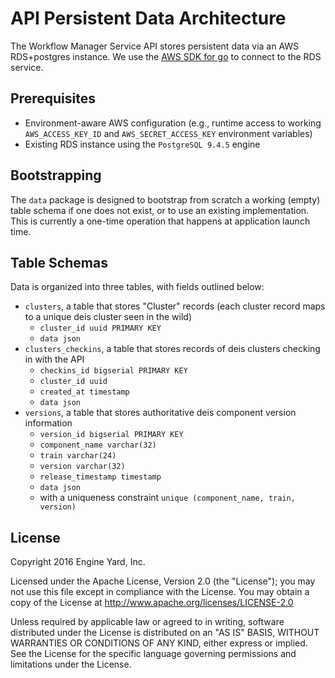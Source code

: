 # API Persistent Data Architecture

The Workflow Manager Service API stores persistent data via an AWS RDS+postgres instance. We use the [AWS SDK for go](https://github.com/aws/aws-sdk-go/wiki) to connect to the RDS service.

## Prerequisites

* Environment-aware AWS configuration (e.g., runtime access to working `AWS_ACCESS_KEY_ID` and `AWS_SECRET_ACCESS_KEY` environment variables)
* Existing RDS instance using the `PostgreSQL 9.4.5` engine

## Bootstrapping

The `data` package is designed to bootstrap from scratch a working (empty) table schema if one does not exist, or to use an existing implementation. This is currently a one-time operation that happens at application launch time.

## Table Schemas

Data is organized into three tables, with fields outlined below:

* `clusters`, a table that stores "Cluster" records (each cluster record maps to a unique deis cluster seen in the wild)
  * `cluster_id uuid PRIMARY KEY`
  * `data json`
* `clusters_checkins`, a table that stores records of deis clusters checking in with the API
  * `checkins_id bigserial PRIMARY KEY`
  * `cluster_id uuid`
  * `created_at timestamp`
  * `data json`
* `versions`, a table that stores authoritative deis component version information
  * `version_id bigserial PRIMARY KEY`
  * `component_name varchar(32)`
  * `train varchar(24)`
  * `version varchar(32)`
  * `release_timestamp timestamp`
  * `data json`
  * with a uniqueness constraint `unique (component_name, train, version)`

## License

Copyright 2016 Engine Yard, Inc.

Licensed under the Apache License, Version 2.0 (the "License"); you may not use this file except in compliance with the License. You may obtain a copy of the License at <http://www.apache.org/licenses/LICENSE-2.0>

Unless required by applicable law or agreed to in writing, software distributed under the License is distributed on an "AS IS" BASIS, WITHOUT WARRANTIES OR CONDITIONS OF ANY KIND, either express or implied. See the License for the specific language governing permissions and limitations under the License.
